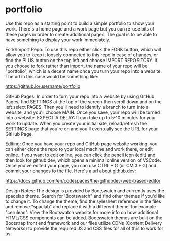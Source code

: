 # portfolio

Use this repo as a starting point to build a simple portfolio to show your work.  There's a home page and a work page but you can re-use bits of these pages in order to create additional pages. The goal is to be able to have something to display your work immediately.

Fork/Import Repo: To use this repo either click the FORK button, which will allow you to keep it loosely connected to this repo in case of changes, or find the PLUS button on the top left and choose IMPORT REPOSITORY.  If you choose to fork rather than import, the name of your repo will be "portfolio", which is a decent name once you turn your repo into a website.  The url in this case would be something like:

https://github.io/username/portfolio

GitHub Pages: In order to turn your repo into a website by using GitHub Pages, find SETTINGS at the top of the screen then scroll down and on the left select PAGES.  Then you'll need to identify a branch to turn into a website, and you'll choose MAIN.  Once you save, your repo will be turned into a website.  EXPECT A DELAY: It can take up to 5-10 minutes for your work to update.  When you create your initial site, reload/refresh the SETTINGS page that you're on and you'll eventually see the URL for your GitHub Page.

Editing: Once you have your repo and GitHub page website working, you can either clone the repo to your local machine and work there, or edit online.  If you want to edit online, you can click the pencil icon (edit) and then look for github.dev, which opens a minimal online version of VSCode.  Once you've edited your page, you can use CTRL + G (or CMD + G) and commit your changes to the file.  Here's a url about github.dev:

https://docs.github.com/en/codespaces/the-githubdev-web-based-editor

Design Notes: The design is provided by Bootswatch and currently uses the spacelab theme.  Search for 'Bootswatch" and find other themes if you'd like to change it.  To change the theme, find the sylesheet reference in the files and remove "spaclab" and replace it with a different theme, for example "cerulean".  View the Bootswatch website for more info on how additional HTML/CSS components can be added.  Bootswatch themes are built on the Bootstrap front end framework and our files utilize CDNs (Content Delivery Networks) to provide the required JS and CSS files for all of this to work for us.
